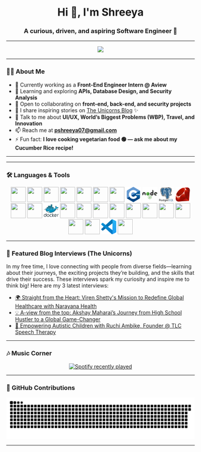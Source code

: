 <h1 align="center">Hi 👋, I'm Shreeya</h1>
<h3 align="center">A curious, driven, and aspiring Software Engineer 🚀</h3>

---

<p align="center">
  <img src="https://media.tenor.com/zCTiNXF73CEAAAAj/work-thinking.gif" width="300"/>
</p>

---

### 👩‍💻 About Me
- 🔭 Currently working as a **Front-End Engineer Intern @ Aview**
- 🌱 Learning and exploring **APIs, Database Design, and Security Analysis**
- 👯 Open to collaborating on **front-end, back-end, and security projects**
- 📝 I share inspiring stories on [The Unicorns Blog](https://substack.com/@theunicornsblog?utm_source=about-page) ✨
- 💬 Talk to me about **UI/UX, World’s Biggest Problems (WBP), Travel, and Innovation**
- 📫 Reach me at **pshreeya07@gmail.com**
- ⚡ Fun fact: **I love cooking vegetarian food 🟢 — ask me about my Cucumber Rice recipe!**

---

<!--### 📊 GitHub Stats
<div align="center">
  <img src="https://github-readme-stats.vercel.app/api/top-langs?username=pshreeya&locale=en&layout=compact&card_width=400&langs_count=8&theme=dracula&hide_border=false" height="170" alt="languages graph" />
</div>-->

---

### 🛠️ Languages & Tools
<p align="center">
  <!-- Core -->
  <img src="https://cdn.jsdelivr.net/gh/devicons/devicon/icons/javascript/javascript-original.svg" width="40" height="40"/>
  <img src="https://cdn.jsdelivr.net/gh/devicons/devicon/icons/typescript/typescript-original.svg" width="40" height="40"/>
  <img src="https://cdn.jsdelivr.net/gh/devicons/devicon/icons/react/react-original.svg" width="40" height="40"/>
  <img src="https://cdn.jsdelivr.net/gh/devicons/devicon/icons/html5/html5-original.svg" width="40" height="40"/>
  <img src="https://cdn.jsdelivr.net/gh/devicons/devicon/icons/css3/css3-original.svg" width="40" height="40"/>
  <img src="https://cdn.jsdelivr.net/gh/devicons/devicon/icons/python/python-original.svg" width="40" height="40"/>
  <img src="https://cdn.jsdelivr.net/gh/devicons/devicon/icons/csharp/csharp-original.svg" width="40" height="40"/>
  <img src="https://raw.githubusercontent.com/devicons/devicon/master/icons/cplusplus/cplusplus-original.svg" width="40" height="40"/>
  <img src="https://raw.githubusercontent.com/devicons/devicon/master/icons/nodejs/nodejs-original-wordmark.svg" width="40" height="40"/>
  <img src="https://raw.githubusercontent.com/devicons/devicon/master/icons/postgresql/postgresql-original-wordmark.svg" width="40" height="40"/>
  <img src="https://raw.githubusercontent.com/devicons/devicon/master/icons/ruby/ruby-original.svg" width="40" height="40"/>
  <img src="https://cdn.worldvectorlogo.com/logos/nextjs-2.svg" width="40" height="40"/>
  
  <!-- Tools -->
  <img src="https://cdn.worldvectorlogo.com/logos/arduino-1.svg" width="40" height="40"/>
  <img src="https://raw.githubusercontent.com/devicons/devicon/master/icons/docker/docker-original-wordmark.svg" width="40" height="40"/>
  <img src="https://www.vectorlogo.zone/logos/figma/figma-icon.svg" width="40" height="40"/>
  <img src="https://www.vectorlogo.zone/logos/framer/framer-icon.svg" width="40" height="40"/>
  <img src="https://www.vectorlogo.zone/logos/git-scm/git-scm-icon.svg" width="40" height="40"/>
  <img src="https://www.vectorlogo.zone/logos/tailwindcss/tailwindcss-icon.svg" width="40" height="40"/>
  <img src="https://www.vectorlogo.zone/logos/axios/axios-icon.svg" width="40" height="40"/>
  <img src="https://seeklogo.com/images/P/postman-logo-F43375A2EB-seeklogo.com.png" width="40" height="40"/>
  <img src="https://seeklogo.com/images/N/n8n-logo-8BCDA94B82-seeklogo.com.png" width="40" height="40"/>
  <img src="https://cdn.worldvectorlogo.com/logos/canva-1.svg" width="40" height="40"/>
  <img src="https://upload.wikimedia.org/wikipedia/commons/0/02/P5.js_icon.svg" width="40" height="40"/>
  <img src="https://immersiveweb.dev/static/webxr-logo-50faee118c6aa93ffbfa29d656e0ac53.png" width="40" height="40"/>
  <img src="https://raw.githubusercontent.com/devicons/devicon/master/icons/vscode/vscode-original.svg" width="40" height="40"/>
  <img src="https://cdn.worldvectorlogo.com/logos/elm.svg" width="40" height="40"/>
</p>

---

### 🦄 Featured Blog Interviews (The Unicorns)
In my free time, I love connecting with people from diverse fields—learning about their journeys, the exciting projects they’re building, and the skills that drive their success. These interviews spark my curiosity and inspire me to think big! Here are my 3 latest interviews:  
- [🌍 Straight from the Heart: Viren Shetty's Mission to Redefine Global Healthcare with Narayana Health](https://theunicornsblog.substack.com/p/straight-from-the-heart-viren-shettys)  
- [💡 A-view from the top: Akshay Maharaj’s Journey from High School Hustler to a Global Game-Changer](https://theunicornsblog.substack.com/p/a-view-from-the-top-akshay-maharajs)  
- [🧠 Empowering Autistic Children with Ruchi Ambike, Founder @ TLC Speech Therapy](https://theunicornsblog.substack.com/p/empowering-autistic-children-with)  

---

### 🎶 Music Corner
<p align="center">
  <a href="https://open.spotify.com/user/f96vc44rwfvgy4zz09l20rd7d">
    <img src="https://spotify-recently-played-readme.vercel.app/api?user=f96vc44rwfvgy4zz09l20rd7d&width=600&count=6&unique=false" alt="Spotify recently played" />
  </a>
</p>

---

### 🐍 GitHub Contributions
<p align="center">
  <img src="https://raw.githubusercontent.com/pshreeya/pshreeya/output/snake.svg" alt="Snake animation" />
</p>

---
